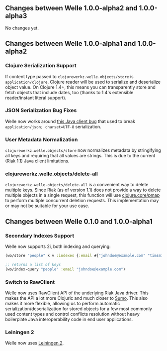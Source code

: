 ## Changes between Welle 1.0.0-alpha2 and 1.0.0-alpha3

No changes yet.


## Changes between Welle 1.0.0-alpha1 and 1.0.0-alpha2

### Clojure Serialization Support

If content type passed to `clojurewerkz.welle.objects/store` is `application/clojure`, Clojure reader will be used to serialize
and deserialize object value. On Clojure 1.4+, this means you can transparently store and fetch objects that include dates, too
(thanks to 1.4's extensible reader/instant literal support).


### JSON Serialization Bug Fixes

Welle now works around [this Java client bug](https://github.com/basho/riak-java-client/issues/125) that used to break
`application/json; charset=UTF-8` serialization.



### User Metadata Normalization 

`clojurewerkz.welle.objects/store` now normalizes metadata by stringifying all keys and requiring that all values
are strings. This is due to the current (Riak 1.1) Java client limitations.


### clojurewerkz.welle.objects/delete-all

`clojurewerkz.welle.objects/delete-all` is a convenient way to delete multiple keys. Since Riak (as of version 1.1) does
not provide a way to delete multiple objects in a single request, this function will use [clojure.core/pmap](http://clojuredocs.org/clojure_core/clojure.core/pmap) to perform
multiple concurrent deletion requests. This implementation may or may not be suitable for your use case.



## Changes between Welle 0.1.0 and 1.0.0-alpha1

### Secondary Indexes Support

Welle now supports 2i, both indexing and querying:

``` clojure
(wo/store "people" k v :indexes {:email #{"johndoe@example.com" "timsmith@example.com"})
```

``` clojure
;; returns a list of keys
(wo/index-query "people" :email "johndoe@example.com")
```


### Switch to RawClient

Welle now uses RawClient API of the underlying Riak Java driver. This makes the API a lot more Clojuric and
much closer to [Sumo](https://github.com/reiddraper/sumo). This also makes it more flexible, allowing us
to perform automatic serialization/deserialization for stored objects for a few most commonly used content
types and control conflicts resolution without heavy boilerplate Java interoperability code in end user
applications.


### Leiningen 2

Welle now uses [Leiningen 2](https://github.com/technomancy/leiningen/wiki/Upgrading).
